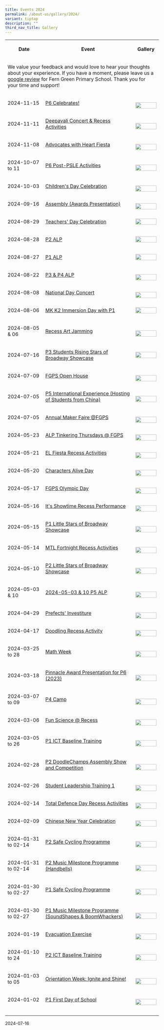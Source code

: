 ```yaml
---
title: Events 2024
permalink: /about-us/gallery/2024/
variant: tiptap
description: ""
third_nav_title: Gallery
---
```

<table style="minWidth: 75px">
<colgroup>
<col>
<col>
<col>
</colgroup>
<tbody>
<tr>
<th rowspan="1" colspan="1">
<p>Date</p>
</th>
<th rowspan="1" colspan="1">
<p>Event</p>
</th>
<th rowspan="1" colspan="1">
<p>Gallery</p>
</th>
</tr>
<tr>
<td rowspan="1" colspan="3">
<p>We value your feedback and would love to hear your thoughts about your
experience. If you have a moment, please leave us a <a href="https://go.gov.sg/fgps-google-reviews" rel="noopener nofollow" target="_blank">google review</a> for Fern
Green Primary School. Thank you for your time and support!</p>
</td>
</tr>
<tr>
<td rowspan="1" colspan="1">
<p>2024-11-15</p>
</td>
<td rowspan="1" colspan="1">
<p><a href="https://photos.app.goo.gl/8NmFWfHyWEthy6247" rel="noopener nofollow" target="_blank">P6 Celebrates!</a>
</p>
</td>
<td rowspan="1" colspan="1">
<p></p>
<div class="isomer-image-wrapper">
<img style="width: 100%" height="auto" width="100%" alt="" src="/images/Gallery/2024/DSC06417.jpg">
</div>
</td>
</tr>
<tr>
<td rowspan="1" colspan="1">
<p>2024-11-11</p>
</td>
<td rowspan="1" colspan="1">
<p><a href="https://photos.app.goo.gl/jojAH63Z8dL4ABYN8" rel="noopener nofollow" target="_blank">Deepavali Concert &amp; Recess Activities</a>
</p>
</td>
<td rowspan="1" colspan="1">
<p></p>
<div class="isomer-image-wrapper">
<img style="width: 100%" height="auto" width="100%" alt="" src="/images/Gallery/2024/IMG_0112.jpg">
</div>
</td>
</tr>
<tr>
<td rowspan="1" colspan="1">
<p>2024-11-08</p>
</td>
<td rowspan="1" colspan="1">
<p><a href="https://photos.app.goo.gl/i3vWYRztSCV9QdkU7" rel="noopener nofollow" target="_blank">Advocates with Heart Fiesta</a>
</p>
</td>
<td rowspan="1" colspan="1">
<p></p>
<div class="isomer-image-wrapper">
<img style="width: 100%" height="auto" width="100%" alt="" src="/images/Gallery/2024/DSC04339.jpg">
</div>
</td>
</tr>
<tr>
<td rowspan="1" colspan="1">
<p>2024-10-07 to 11</p>
</td>
<td rowspan="1" colspan="1">
<p><a href="https://photos.app.goo.gl/BHNKoJq5kciqCuVMA" rel="noopener nofollow" target="_blank">P6 Post-PSLE Activities</a>
</p>
</td>
<td rowspan="1" colspan="1">
<p></p>
<div class="isomer-image-wrapper">
<img style="width: 100%" height="auto" width="100%" alt="" src="/images/Gallery/2024/20241007_110836___Copy.jpg">
</div>
</td>
</tr>
<tr>
<td rowspan="1" colspan="1">
<p>2024-10-03</p>
</td>
<td rowspan="1" colspan="1">
<p><a href="https://photos.app.goo.gl/ykR1ZyoHZfUjMmuY7" rel="noopener nofollow" target="_blank">Children's Day Celebration</a>
</p>
</td>
<td rowspan="1" colspan="1">
<p></p>
<div class="isomer-image-wrapper">
<img style="width: 100%" height="auto" width="100%" alt="" src="/images/Gallery/2024/DSC03588.jpg">
</div>
</td>
</tr>
<tr>
<td rowspan="1" colspan="1">
<p>2024-09-16</p>
</td>
<td rowspan="1" colspan="1">
<p><a href="https://photos.app.goo.gl/NA1Mgy3zh9tWhquaA" rel="noopener nofollow" target="_blank">Assembly (Awards Presentation)</a>
</p>
</td>
<td rowspan="1" colspan="1">
<p></p>
<div class="isomer-image-wrapper">
<img style="width: 100%" height="auto" width="100%" alt="" src="/images/Gallery/2024/DSC03539.jpg">
</div>
</td>
</tr>
<tr>
<td rowspan="1" colspan="1">
<p>2024-08-29</p>
</td>
<td rowspan="1" colspan="1">
<p><a href="https://photos.app.goo.gl/2jjAguZ7oT76p5Ca8" rel="noopener nofollow" target="_blank">Teachers' Day Celebration</a>
</p>
</td>
<td rowspan="1" colspan="1">
<div class="isomer-image-wrapper">
<img style="width: 100%" height="auto" width="100%" alt="" src="/images/Gallery/2024/2024_Teachers_day.jpg">
</div>
</td>
</tr>
<tr>
<td rowspan="1" colspan="1">
<p>2024-08-28</p>
</td>
<td rowspan="1" colspan="1">
<p><a href="https://photos.app.goo.gl/tfs9zpAmugqVTgLL9" rel="noopener nofollow" target="_blank">P2 ALP</a>
</p>
</td>
<td rowspan="1" colspan="1">
<div class="isomer-image-wrapper">
<img style="width: 100%" height="auto" width="100%" alt="" src="/images/Gallery/2024/WhatsApp_Image_2024_08_28_at_11_06_56_AM_1.jpg">
</div>
</td>
</tr>
<tr>
<td rowspan="1" colspan="1">
<p>2024-08-27</p>
</td>
<td rowspan="1" colspan="1">
<p><a href="https://photos.app.goo.gl/938EwdCz2qaYNVJE8" rel="noopener nofollow" target="_blank">P1 ALP</a>
</p>
</td>
<td rowspan="1" colspan="1">
<div class="isomer-image-wrapper">
<img style="width: 100%" height="auto" width="100%" alt="" src="/images/Gallery/2024/WhatsApp_Image_2024_08_27_at_4_57_18_PM__1_.jpg">
</div>
</td>
</tr>
<tr>
<td rowspan="1" colspan="1">
<p>2024-08-22</p>
</td>
<td rowspan="1" colspan="1">
<p><a href="https://photos.app.goo.gl/UGd39MUjiXfbtpUn9" rel="noopener nofollow" target="_blank">P3 &amp; P4 ALP</a>
</p>
</td>
<td rowspan="1" colspan="1">
<p></p>
<div class="isomer-image-wrapper">
<img style="width: 100%" height="auto" width="100%" alt="" src="/images/Gallery/2024/2024_P3___P4_ALP.jpg">
</div>
</td>
</tr>
<tr>
<td rowspan="1" colspan="1">
<p>2024-08-08</p>
</td>
<td rowspan="1" colspan="1">
<p><a href="https://photos.app.goo.gl/vkrHYX3MXvF6cKX49" rel="noopener nofollow" target="_blank">National Day Concert</a>
</p>
</td>
<td rowspan="1" colspan="1">
<p></p>
<div class="isomer-image-wrapper">
<img style="width: 100%" height="auto" width="100%" alt="" src="/images/Gallery/2024/2024_NDP.jpg">
</div>
</td>
</tr>
<tr>
<td rowspan="1" colspan="1">
<p>2024-08-06</p>
</td>
<td rowspan="1" colspan="1">
<p><a href="https://photos.app.goo.gl/75vRmspbMQztAN1M7" rel="noopener nofollow" target="_blank">MK K2 Immersion Day with P1</a>
</p>
</td>
<td rowspan="1" colspan="1">
<div class="isomer-image-wrapper">
<img style="width: 100%" height="auto" width="100%" alt="" src="/images/Gallery/2024/2024_K2_Immersion.jpg">
</div>
</td>
</tr>
<tr>
<td rowspan="1" colspan="1">
<p></p>
<p>2024-08-05 &amp; 06</p>
</td>
<td rowspan="1" colspan="1">
<p><a href="https://photos.app.goo.gl/ztdja2C3dEQENxpu5" rel="noopener nofollow" target="_blank">Recess Art Jamming</a>
</p>
</td>
<td rowspan="1" colspan="1">
<p></p>
<div class="isomer-image-wrapper">
<img style="width: 100%" height="auto" width="100%" alt="" src="/images/Gallery/2024/2024_Recess_Art.jpg">
</div>
</td>
</tr>
<tr>
<td rowspan="1" colspan="1">
<p>2024-07-16</p>
</td>
<td rowspan="1" colspan="1">
<p><a href="https://photos.app.goo.gl/dE7dtuYXhUEKPhQS6" rel="noopener nofollow" target="_blank">P3 Students Rising Stars of Broadway Showcase</a>
</p>
</td>
<td rowspan="1" colspan="1">
<div class="isomer-image-wrapper">
<img style="width: 100%" height="auto" width="100%" alt="" src="/images/Gallery/2024/2024_P3_MTL.jpg">
</div>
</td>
</tr>
<tr>
<td rowspan="1" colspan="1">
<p>2024-07-09</p>
</td>
<td rowspan="1" colspan="1">
<p><a href="https://photos.app.goo.gl/8PLRbCVtziRZD9dS9" rel="noopener nofollow" target="_blank">FGPS Open House</a>
</p>
</td>
<td rowspan="1" colspan="1">
<p></p>
<div class="isomer-image-wrapper">
<img style="width: 100%" height="auto" width="100%" alt="" src="/images/Gallery/2024/2024_Open_House.jpg">
</div>
</td>
</tr>
<tr>
<td rowspan="1" colspan="1">
<p>2024-07-05</p>
</td>
<td rowspan="1" colspan="1">
<p><a href="https://photos.app.goo.gl/1AjEhMWxmqge7GSD7" rel="noopener nofollow" target="_blank">P5 International Experience (Hosting of Students from China)</a>
</p>
</td>
<td rowspan="1" colspan="1">
<p></p>
<div class="isomer-image-wrapper">
<img style="width: 100%" height="auto" width="100%" alt="" src="/images/Gallery/2024/2024_China_Hosting.jpg">
</div>
</td>
</tr>
<tr>
<td rowspan="1" colspan="1">
<p>2024-07-05</p>
</td>
<td rowspan="1" colspan="1">
<p><a href="https://photos.app.goo.gl/a6owVreGLEAjfyob9" rel="noopener nofollow" target="_blank">Annual Maker Faire @FGPS</a>
</p>
</td>
<td rowspan="1" colspan="1">
<p></p>
<div class="isomer-image-wrapper">
<img style="width: 100%" height="auto" width="100%" alt="" src="/images/Gallery/2024/2024_MakerFaire.jpg">
</div>
</td>
</tr>
<tr>
<td rowspan="1" colspan="1">
<p>2024-05-23</p>
</td>
<td rowspan="1" colspan="1">
<p><a href="https://photos.app.goo.gl/rXKD1ir9c97S6bvt9" rel="noopener noreferrer nofollow" target="_blank">ALP Tinkering Thursdays @ FGPS</a>
</p>
</td>
<td rowspan="1" colspan="1">
<p></p>
<div class="isomer-image-wrapper">
<img style="width: 100%" height="auto" width="100%" alt="" src="/images/Gallery/2024/IMG_6889.jpg">
</div>
</td>
</tr>
<tr>
<td rowspan="1" colspan="1">
<p>2024-05-21</p>
</td>
<td rowspan="1" colspan="1">
<p><a href="https://photos.app.goo.gl/kGy4QSctnFzxr2M87" rel="noopener noreferrer nofollow" target="_blank">EL Fiesta Recess Activities</a>
</p>
</td>
<td rowspan="1" colspan="1">
<p></p>
<div class="isomer-image-wrapper">
<img style="width: 100%" height="auto" width="100%" alt="" src="/images/Gallery/2024/DSC01510_copy.jpg">
</div>
</td>
</tr>
<tr>
<td rowspan="1" colspan="1">
<p>2024-05-20</p>
</td>
<td rowspan="1" colspan="1">
<p><a href="https://photos.app.goo.gl/ujwJXXL3R5beJr6DA" rel="noopener noreferrer nofollow" target="_blank">Characters Alive Day</a>
</p>
</td>
<td rowspan="1" colspan="1">
<p></p>
<div class="isomer-image-wrapper">
<img style="width: 100%" height="auto" width="100%" alt="" src="/images/Gallery/2024/DSC01492_copy.jpg">
</div>
</td>
</tr>
<tr>
<td rowspan="1" colspan="1">
<p>2024-05-17</p>
</td>
<td rowspan="1" colspan="1">
<p><a href="https://photos.app.goo.gl/sMvhiGybrnktZSUm7" rel="noopener noreferrer nofollow" target="_blank">FGPS Olympic Day</a>
</p>
</td>
<td rowspan="1" colspan="1">
<p></p>
<div class="isomer-image-wrapper">
<img style="width: 100%" height="auto" width="100%" alt="" src="/images/Gallery/2024/IMG_6725_copy.jpg">
</div>
</td>
</tr>
<tr>
<td rowspan="1" colspan="1">
<p>2024-05-16</p>
</td>
<td rowspan="1" colspan="1">
<p><a href="https://photos.app.goo.gl/mtp8JTKzU2Et7isG9" rel="noopener noreferrer nofollow" target="_blank">It's Showtime Recess Performance</a>
</p>
</td>
<td rowspan="1" colspan="1">
<p></p>
<div class="isomer-image-wrapper">
<img style="width: 100%" height="auto" width="100%" alt="" src="/images/Gallery/2024/AWAA1079.jpg">
</div>
</td>
</tr>
<tr>
<td rowspan="1" colspan="1">
<p>2024-05-15</p>
</td>
<td rowspan="1" colspan="1">
<p><a href="https://photos.app.goo.gl/q6ErfeKyGXBGD6QFA" rel="noopener noreferrer nofollow" target="_blank">P1 Little Stars of Broadway Showcase</a>
</p>
</td>
<td rowspan="1" colspan="1">
<p></p>
<div class="isomer-image-wrapper">
<img style="width: 100%" height="auto" width="100%" alt="" src="/images/Gallery/2024/DSC01227_copy.jpg">
</div>
</td>
</tr>
<tr>
<td rowspan="1" colspan="1">
<p>2024-05-14</p>
</td>
<td rowspan="1" colspan="1">
<p><a href="https://photos.app.goo.gl/MY74riRYThtYqeWY6" rel="noopener noreferrer nofollow" target="_blank">MTL Fortnight Recess Activities</a>
</p>
</td>
<td rowspan="1" colspan="1">
<p></p>
<div class="isomer-image-wrapper">
<img style="width: 100%" height="auto" width="100%" alt="" src="/images/Gallery/2024/DSC01192_copy.jpg">
</div>
</td>
</tr>
<tr>
<td rowspan="1" colspan="1">
<p>2024-05-10</p>
</td>
<td rowspan="1" colspan="1">
<p><a href="https://photos.app.goo.gl/Db9K1cLELBLfr5PK7" rel="noopener noreferrer nofollow" target="_blank">P2 Little Stars of Broadway Showcase</a>
</p>
</td>
<td rowspan="1" colspan="1">
<p></p>
<div class="isomer-image-wrapper">
<img style="width: 100%" height="auto" width="100%" alt="" src="/images/Gallery/2024/DSC01033_copy.jpg">
</div>
</td>
</tr>
<tr>
<td rowspan="1" colspan="1">
<p>2024-05-03 &amp; 10</p>
</td>
<td rowspan="1" colspan="1">
<p><a href="https://photos.app.goo.gl/6NFu88rrawp3gVcw7" rel="noopener noreferrer nofollow" target="_blank">2024-05-03 &amp; 10 P5 ALP</a>
</p>
</td>
<td rowspan="1" colspan="1">
<p></p>
<div class="isomer-image-wrapper">
<img style="width: 100%" height="auto" width="100%" alt="" src="/images/Gallery/2024/DSC01013_copy.jpg">
</div>
</td>
</tr>
<tr>
<td rowspan="1" colspan="1">
<p>2024-04-29</p>
</td>
<td rowspan="1" colspan="1">
<p><a href="https://photos.app.goo.gl/YDpD2JBorxLvwEk97" rel="noopener noreferrer nofollow" target="_blank">Prefects' Investiture</a>
</p>
</td>
<td rowspan="1" colspan="1">
<p></p>
<div class="isomer-image-wrapper">
<img style="width: 100%" height="auto" width="100%" alt="" src="/images/Gallery/2024/DSC00984_copy.jpg">
</div>
</td>
</tr>
<tr>
<td rowspan="1" colspan="1">
<p>2024-04-17</p>
</td>
<td rowspan="1" colspan="1">
<p><a href="https://photos.app.goo.gl/gJvm1TVL2p8nYKsx9" rel="noopener noreferrer nofollow" target="_blank">Doodling Recess Activity</a>
</p>
</td>
<td rowspan="1" colspan="1">
<p></p>
<div class="isomer-image-wrapper">
<img style="width: 100%" height="auto" width="100%" alt="" src="/images/Gallery/2024/DSCF3023_copy.jpg">
</div>
</td>
</tr>
<tr>
<td rowspan="1" colspan="1">
<p>2024-03-25 to 28</p>
</td>
<td rowspan="1" colspan="1">
<p><a href="https://photos.app.goo.gl/HydMboEymyf1oh2bA" rel="noopener noreferrer nofollow" target="_blank">Math Week</a>
</p>
</td>
<td rowspan="1" colspan="1">
<p></p>
<div class="isomer-image-wrapper">
<img style="width: 100%" height="auto" width="100%" alt="" src="/images/Gallery/2024/math week.jpg">
</div>
</td>
</tr>
<tr>
<td rowspan="1" colspan="1">
<p>2024-03-18</p>
</td>
<td rowspan="1" colspan="1">
<p><a href="https://photos.app.goo.gl/tjmJPoL2hSedKobD6" rel="noopener noreferrer nofollow" target="_blank">Pinnacle Award Presentation for P6 (2023)</a>
</p>
</td>
<td rowspan="1" colspan="1">
<p></p>
<div class="isomer-image-wrapper">
<img style="width: 100%" height="auto" width="100%" alt="" src="/images/Gallery/2024/pinnacle award.jpg">
</div>
</td>
</tr>
<tr>
<td rowspan="1" colspan="1">
<p>2024-03-07 to 09</p>
</td>
<td rowspan="1" colspan="1">
<p><a href="https://photos.app.goo.gl/QK9u84v2x9eSthxP9" rel="noopener noreferrer nofollow" target="_blank">P4 Camp</a>
</p>
</td>
<td rowspan="1" colspan="1">
<p></p>
<div class="isomer-image-wrapper">
<img style="width: 100%" height="auto" width="100%" alt="" src="/images/Gallery/2024/p4 camp.jpg">
</div>
</td>
</tr>
<tr>
<td rowspan="1" colspan="1">
<p>2024-03-06</p>
</td>
<td rowspan="1" colspan="1">
<p><a href="https://photos.app.goo.gl/iCVtMsoCUcRyM4Z79" rel="noopener noreferrer nofollow" target="_blank">Fun Science @ Recess</a>
</p>
</td>
<td rowspan="1" colspan="1">
<p></p>
<div class="isomer-image-wrapper">
<img style="width: 100%" height="auto" width="100%" alt="" src="/images/Gallery/2024/fun science.jpg">
</div>
</td>
</tr>
<tr>
<td rowspan="1" colspan="1">
<p>2024-03-05 to 26</p>
</td>
<td rowspan="1" colspan="1">
<p><a href="https://photos.app.goo.gl/4oSw67NQzt8rzFQ58" rel="noopener noreferrer nofollow" target="_blank">P1 ICT Baseline Training</a>
</p>
</td>
<td rowspan="1" colspan="1">
<p></p>
<div class="isomer-image-wrapper">
<img style="width: 100%" height="auto" width="100%" alt="" src="/images/Gallery/2024/p1 ict.jpg">
</div>
</td>
</tr>
<tr>
<td rowspan="1" colspan="1">
<p>2024-02-28</p>
</td>
<td rowspan="1" colspan="1">
<p><a href="https://photos.app.goo.gl/2pp87b4u5uTRZroA7" rel="noopener noreferrer nofollow" target="_blank">P2 DoodleChamps Assembly Show and Competition</a>
</p>
</td>
<td rowspan="1" colspan="1">
<p></p>
<div class="isomer-image-wrapper">
<img style="width: 100%" height="auto" width="100%" alt="" src="/images/Gallery/2024/p2 doodlechamps.jpg">
</div>
</td>
</tr>
<tr>
<td rowspan="1" colspan="1">
<p>2024-02-26</p>
</td>
<td rowspan="1" colspan="1">
<p><a href="https://photos.app.goo.gl/DN9HKCSmnrptorin8" rel="noopener noreferrer nofollow" target="_blank">Student Leadership Training 1</a>
</p>
</td>
<td rowspan="1" colspan="1">
<p></p>
<div class="isomer-image-wrapper">
<img style="width: 100%" height="auto" width="100%" alt="" src="/images/Gallery/2024/student leadership training 1.jpg">
</div>
</td>
</tr>
<tr>
<td rowspan="1" colspan="1">
<p>2024-02-14</p>
</td>
<td rowspan="1" colspan="1">
<p><a href="https://photos.app.goo.gl/4rdz737W5NkaVYzm8" rel="noopener noreferrer nofollow" target="_blank">Total Defence Day Recess Activities</a>
</p>
</td>
<td rowspan="1" colspan="1">
<p></p>
<div class="isomer-image-wrapper">
<img style="width: 100%" height="auto" width="100%" alt="" src="/images/Gallery/2024/tdd recess.jpg">
</div>
</td>
</tr>
<tr>
<td rowspan="1" colspan="1">
<p>2024-02-09</p>
</td>
<td rowspan="1" colspan="1">
<p><a href="https://photos.app.goo.gl/gZkMnc363EVZyRk99" rel="noopener noreferrer nofollow" target="_blank">Chinese New Year Celebration</a>
</p>
</td>
<td rowspan="1" colspan="1">
<p></p>
<div class="isomer-image-wrapper">
<img style="width: 100%" height="auto" width="100%" alt="" src="/images/Gallery/2024/Chinese_New_Year_Photo_Collage_2024.jpg">
</div>
</td>
</tr>
<tr>
<td rowspan="1" colspan="1">
<p>2024-01-31 to 02-14</p>
</td>
<td rowspan="1" colspan="1">
<p><a href="https://photos.app.goo.gl/b3jSzDHRbPbWWbev5" rel="noopener noreferrer nofollow" target="_blank">P2 Safe Cycling Programme</a>
</p>
</td>
<td rowspan="1" colspan="1">
<p></p>
<div class="isomer-image-wrapper">
<img style="width: 100%" height="auto" width="100%" alt="" src="/images/Gallery/2024/p2 safe cycling.jpg">
</div>
</td>
</tr>
<tr>
<td rowspan="1" colspan="1">
<p>2024-01-31 to 02-14</p>
</td>
<td rowspan="1" colspan="1">
<p><a href="https://photos.app.goo.gl/wTdjHDZvvFe9fL6Z6" rel="noopener noreferrer nofollow" target="_blank">P2 Music Milestone Programme (Handbells)</a>
</p>
</td>
<td rowspan="1" colspan="1">
<p></p>
<div class="isomer-image-wrapper">
<img style="width: 100%" height="auto" width="100%" alt="" src="/images/Gallery/2024/p2 music milestone.jpg">
</div>
</td>
</tr>
<tr>
<td rowspan="1" colspan="1">
<p>2024-01-30 to 02-27</p>
</td>
<td rowspan="1" colspan="1">
<p><a href="https://photos.app.goo.gl/AQG1tVsg6bi9BhDM8" rel="noopener noreferrer nofollow" target="_blank">P1 Safe Cycling Programme</a>
</p>
</td>
<td rowspan="1" colspan="1">
<p></p>
<div class="isomer-image-wrapper">
<img style="width: 100%" height="auto" width="100%" alt="" src="/images/Gallery/2024/p1 safe cycling.jpg">
</div>
</td>
</tr>
<tr>
<td rowspan="1" colspan="1">
<p>2024-01-30 to 02-27</p>
</td>
<td rowspan="1" colspan="1">
<p><a href="https://photos.app.goo.gl/pE2wR9ZMegk3CrzN7" rel="noopener noreferrer nofollow" target="_blank">P1 Music Milestone Programme (SoundShapes &amp; BoomWhackers)</a>
</p>
</td>
<td rowspan="1" colspan="1">
<p></p>
<div class="isomer-image-wrapper">
<img style="width: 100%" height="auto" width="100%" alt="" src="/images/Gallery/2024/p1 music milestone.jpg">
</div>
</td>
</tr>
<tr>
<td rowspan="1" colspan="1">
<p>2024-01-19</p>
</td>
<td rowspan="1" colspan="1">
<p><a href="https://photos.app.goo.gl/HXqLDvAnbvkssG968" rel="noopener noreferrer nofollow" target="_blank">Evacuation Exercise</a>
</p>
</td>
<td rowspan="1" colspan="1">
<p></p>
<div class="isomer-image-wrapper">
<img style="width: 100%" height="auto" width="100%" alt="" src="/images/Gallery/2024/evacuation exercise.jpg">
</div>
</td>
</tr>
<tr>
<td rowspan="1" colspan="1">
<p>2024-01-10 to 24</p>
</td>
<td rowspan="1" colspan="1">
<p><a href="https://photos.app.goo.gl/cqey51Je6af2squu8" rel="noopener noreferrer nofollow" target="_blank">P2 ICT Baseline Training</a>
</p>
</td>
<td rowspan="1" colspan="1">
<p></p>
<div class="isomer-image-wrapper">
<img style="width: 100%" height="auto" width="100%" alt="" src="/images/Gallery/2024/p2 ict .jpg">
</div>
</td>
</tr>
<tr>
<td rowspan="1" colspan="1">
<p>2024-01-03 to 05</p>
</td>
<td rowspan="1" colspan="1">
<p><a href="https://photos.app.goo.gl/akrXFKePCR116Jy49" rel="noopener noreferrer nofollow" target="_blank">Orientation Week: Ignite and Shine!</a>
</p>
</td>
<td rowspan="1" colspan="1">
<p></p>
<div class="isomer-image-wrapper">
<img style="width: 100%" height="auto" width="100%" alt="" src="/images/Gallery/2024/WhatsApp_Image_2024_01_08_at_20_57_55__2_.jpeg">
</div>
</td>
</tr>
<tr>
<td rowspan="1" colspan="1">
<p>2024-01-02</p>
</td>
<td rowspan="1" colspan="1">
<p><a href="https://photos.app.goo.gl/MtEBinDXUSbnZuDCA" rel="noopener noreferrer nofollow" target="_blank">P1 First Day of School</a>
</p>
</td>
<td rowspan="1" colspan="1">
<p></p>
<div class="isomer-image-wrapper">
<img style="width: 100%" height="auto" width="100%" alt="" src="/images/Gallery/2024/IMG_4153.JPG">
</div>
</td>
</tr>
<tr>
<td rowspan="1" colspan="1">
<p></p>
</td>
<td rowspan="1" colspan="1">
<p></p>
</td>
<td rowspan="1" colspan="1">
<p></p>
</td>
</tr>
</tbody>
</table>
<p>2024-07-16</p>